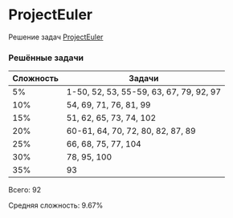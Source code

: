 # ProjectEuler

Решение задач [ProjectEuler](https://projecteuler.net)

### Решённые задачи

| Сложность | Задачи                                  |
|-----------|-----------------------------------------|
| 5%        | 1-50, 52, 53, 55-59, 63, 67, 79, 92, 97 |
| 10%       | 54, 69, 71, 76, 81, 99                  |
| 15%       | 51, 62, 65, 73, 74, 102                 |
| 20%       | 60-61, 64, 70, 72, 80, 82, 87, 89       |
| 25%       | 66, 68, 75, 77, 104                     |
| 30%       | 78, 95, 100                             |
| 35%       | 93                                      |

Всего: 92

Средняя сложность: 9.67%
